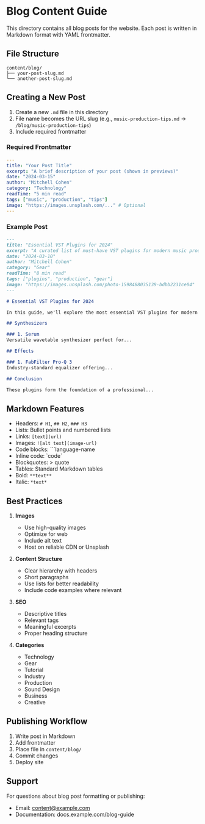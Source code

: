 # Blog Content Guide

This directory contains all blog posts for the website. Each post is written in Markdown format with YAML frontmatter.

## File Structure

```
content/blog/
├── your-post-slug.md
└── another-post-slug.md
```

## Creating a New Post

1. Create a new `.md` file in this directory
2. File name becomes the URL slug (e.g., `music-production-tips.md` → `/blog/music-production-tips`)
3. Include required frontmatter

### Required Frontmatter

```yaml
---
title: "Your Post Title"
excerpt: "A brief description of your post (shown in previews)"
date: "2024-03-15"
author: "Mitchell Cohen"
category: "Technology"
readTime: "5 min read"
tags: ["music", "production", "tips"]
image: "https://images.unsplash.com/..." # Optional
---
```

### Example Post

```markdown
---
title: "Essential VST Plugins for 2024"
excerpt: "A curated list of must-have VST plugins for modern music production"
date: "2024-03-10"
author: "Mitchell Cohen"
category: "Gear"
readTime: "8 min read"
tags: ["plugins", "production", "gear"]
image: "https://images.unsplash.com/photo-1598488035139-bdbb2231ce04"
---

# Essential VST Plugins for 2024

In this guide, we'll explore the most essential VST plugins for modern music production...

## Synthesizers

### 1. Serum
Versatile wavetable synthesizer perfect for...

## Effects

### 1. FabFilter Pro-Q 3
Industry-standard equalizer offering...

## Conclusion

These plugins form the foundation of a professional...
```

## Markdown Features

- Headers: `# H1`, `## H2`, `### H3`
- Lists: Bullet points and numbered lists
- Links: `[text](url)`
- Images: `![alt text](image-url)`
- Code blocks: \```language-name
- Inline code: \`code\`
- Blockquotes: > quote
- Tables: Standard Markdown tables
- Bold: `**text**`
- Italic: `*text*`

## Best Practices

1. **Images**
   - Use high-quality images
   - Optimize for web
   - Include alt text
   - Host on reliable CDN or Unsplash

2. **Content Structure**
   - Clear hierarchy with headers
   - Short paragraphs
   - Use lists for better readability
   - Include code examples where relevant

3. **SEO**
   - Descriptive titles
   - Relevant tags
   - Meaningful excerpts
   - Proper heading structure

4. **Categories**
   - Technology
   - Gear
   - Tutorial
   - Industry
   - Production
   - Sound Design
   - Business
   - Creative

## Publishing Workflow

1. Write post in Markdown
2. Add frontmatter
3. Place file in `content/blog/`
4. Commit changes
5. Deploy site

## Support

For questions about blog post formatting or publishing:
- Email: content@example.com
- Documentation: docs.example.com/blog-guide